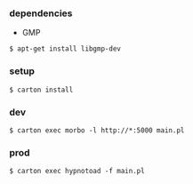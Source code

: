 ### dependencies

* GMP
```console
$ apt-get install libgmp-dev
```

### setup

```console
$ carton install
```

### dev
```console
$ carton exec morbo -l http://*:5000 main.pl
```

### prod
```console
$ carton exec hypnotoad -f main.pl
```
